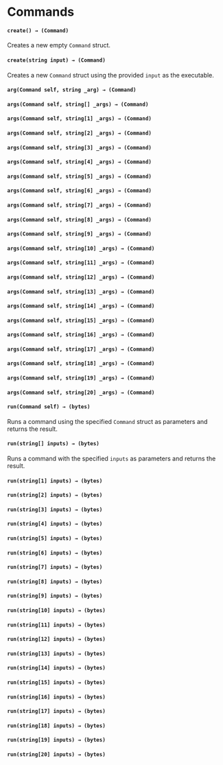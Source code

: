 # Commands

#### **`create() → (Command)`**

Creates a new empty `Command` struct.

#### **`create(string input) → (Command)`**

Creates a new `Command` struct using the provided `input` as the executable.

#### **`arg(Command self, string _arg) → (Command)`**


#### **`args(Command self, string[] _args) → (Command)`**


#### **`args(Command self, string[1] _args) → (Command)`**


#### **`args(Command self, string[2] _args) → (Command)`**


#### **`args(Command self, string[3] _args) → (Command)`**


#### **`args(Command self, string[4] _args) → (Command)`**


#### **`args(Command self, string[5] _args) → (Command)`**


#### **`args(Command self, string[6] _args) → (Command)`**


#### **`args(Command self, string[7] _args) → (Command)`**


#### **`args(Command self, string[8] _args) → (Command)`**


#### **`args(Command self, string[9] _args) → (Command)`**


#### **`args(Command self, string[10] _args) → (Command)`**


#### **`args(Command self, string[11] _args) → (Command)`**


#### **`args(Command self, string[12] _args) → (Command)`**


#### **`args(Command self, string[13] _args) → (Command)`**


#### **`args(Command self, string[14] _args) → (Command)`**


#### **`args(Command self, string[15] _args) → (Command)`**


#### **`args(Command self, string[16] _args) → (Command)`**


#### **`args(Command self, string[17] _args) → (Command)`**


#### **`args(Command self, string[18] _args) → (Command)`**


#### **`args(Command self, string[19] _args) → (Command)`**


#### **`args(Command self, string[20] _args) → (Command)`**


#### **`run(Command self) → (bytes)`**

Runs a command using the specified `Command` struct as parameters and returns the result.

#### **`run(string[] inputs) → (bytes)`**

Runs a command with the specified `inputs` as parameters and returns the result.

#### **`run(string[1] inputs) → (bytes)`**


#### **`run(string[2] inputs) → (bytes)`**


#### **`run(string[3] inputs) → (bytes)`**


#### **`run(string[4] inputs) → (bytes)`**


#### **`run(string[5] inputs) → (bytes)`**


#### **`run(string[6] inputs) → (bytes)`**


#### **`run(string[7] inputs) → (bytes)`**


#### **`run(string[8] inputs) → (bytes)`**


#### **`run(string[9] inputs) → (bytes)`**


#### **`run(string[10] inputs) → (bytes)`**


#### **`run(string[11] inputs) → (bytes)`**


#### **`run(string[12] inputs) → (bytes)`**


#### **`run(string[13] inputs) → (bytes)`**


#### **`run(string[14] inputs) → (bytes)`**


#### **`run(string[15] inputs) → (bytes)`**


#### **`run(string[16] inputs) → (bytes)`**


#### **`run(string[17] inputs) → (bytes)`**


#### **`run(string[18] inputs) → (bytes)`**


#### **`run(string[19] inputs) → (bytes)`**


#### **`run(string[20] inputs) → (bytes)`**
